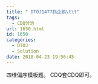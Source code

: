 ```yaml
---
title: " DTOJ1477抓企鹅\t\t"
tags:
  - CDQ分治
url: 1650.html
id: 1650
categories:
  - DTOJ
  - Solution
date: 2018-04-23 19:56:45
---
```


四维偏序模板题。 CDQ套CDQ即可。